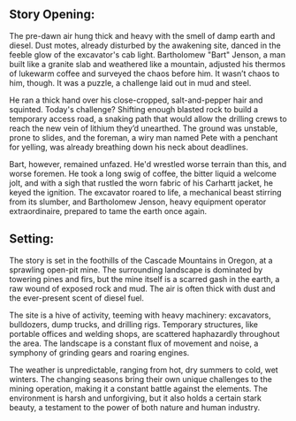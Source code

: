 ## Story Opening:

The pre-dawn air hung thick and heavy with the smell of damp earth and diesel. Dust motes, already disturbed by the awakening site, danced in the feeble glow of the excavator's cab light. Bartholomew "Bart" Jenson, a man built like a granite slab and weathered like a mountain, adjusted his thermos of lukewarm coffee and surveyed the chaos before him. It wasn’t chaos to him, though. It was a puzzle, a challenge laid out in mud and steel.

He ran a thick hand over his close-cropped, salt-and-pepper hair and squinted. Today's challenge? Shifting enough blasted rock to build a temporary access road, a snaking path that would allow the drilling crews to reach the new vein of lithium they’d unearthed. The ground was unstable, prone to slides, and the foreman, a wiry man named Pete with a penchant for yelling, was already breathing down his neck about deadlines.

Bart, however, remained unfazed. He'd wrestled worse terrain than this, and worse foremen. He took a long swig of coffee, the bitter liquid a welcome jolt, and with a sigh that rustled the worn fabric of his Carhartt jacket, he keyed the ignition. The excavator roared to life, a mechanical beast stirring from its slumber, and Bartholomew Jenson, heavy equipment operator extraordinaire, prepared to tame the earth once again.

## Setting:

The story is set in the foothills of the Cascade Mountains in Oregon, at a sprawling open-pit mine. The surrounding landscape is dominated by towering pines and firs, but the mine itself is a scarred gash in the earth, a raw wound of exposed rock and mud. The air is often thick with dust and the ever-present scent of diesel fuel.

The site is a hive of activity, teeming with heavy machinery: excavators, bulldozers, dump trucks, and drilling rigs. Temporary structures, like portable offices and welding shops, are scattered haphazardly throughout the area. The landscape is a constant flux of movement and noise, a symphony of grinding gears and roaring engines.

The weather is unpredictable, ranging from hot, dry summers to cold, wet winters. The changing seasons bring their own unique challenges to the mining operation, making it a constant battle against the elements. The environment is harsh and unforgiving, but it also holds a certain stark beauty, a testament to the power of both nature and human industry.
